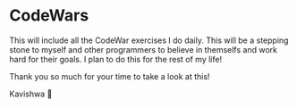 # CodeWars

This will include all the CodeWar exercises I do daily. This will be a stepping stone to myself and other programmers to believe in themselfs and work hard for their goals. I plan to do this for the rest of my life! 

Thank you so much for your time to take a look at this!

Kavishwa 🙏
